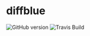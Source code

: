 # diffblue
![GitHub version](https://badge.fury.io/gh/bmdoherty%2Fdiffblue)
![Travis Build](https://travis-ci.org/bmdoherty/diffblue.svg?branch=master)

